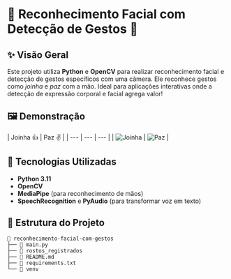 # 🎉 Reconhecimento Facial com Detecção de Gestos 🎉

## ✨ Visão Geral

Este projeto utiliza **Python** e **OpenCV** para realizar reconhecimento facial e detecção de gestos específicos com uma câmera. Ele reconhece gestos como _joinha_ e _paz_ com a mão. Ideal para aplicações interativas onde a detecção de expressão corporal e facial agrega valor!

## 🖼️ Demonstração

| Joinha 👍 | Paz ✌️ |
| --- | --- | --- |
| ![Joinha](https://dummyimage.com/300x200/000/fff.png&text=Joinha) | ![Paz](https://dummyimage.com/300x200/000/fff.png&text=Paz) |

## 🚀 Tecnologias Utilizadas

- **Python 3.11**
- **OpenCV**
- **MediaPipe** (para reconhecimento de mãos)
- **SpeechRecognition** e **PyAudio** (para transformar voz em texto)

## 📂 Estrutura do Projeto

```plaintext
📁 reconhecimento-facial-com-gestos
├── 📄 main.py
├── 📁 rostos_registrados
├── 📄 README.md
├── 📄 requirements.txt
└── 📁 venv
